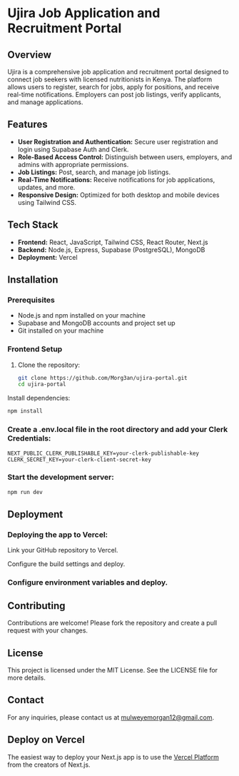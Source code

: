 # Ujira Job Application and Recruitment Portal

## Overview
Ujira is a comprehensive job application and recruitment portal designed to connect job seekers with licensed nutritionists in Kenya. The platform allows users to register, search for jobs, apply for positions, and receive real-time notifications. Employers can post job listings, verify applicants, and manage applications.

## Features
- **User Registration and Authentication:** Secure user registration and login using Supabase Auth and Clerk.
- **Role-Based Access Control:** Distinguish between users, employers, and admins with appropriate permissions.
- **Job Listings:** Post, search, and manage job listings.
- **Real-Time Notifications:** Receive notifications for job applications, updates, and more.
- **Responsive Design:** Optimized for both desktop and mobile devices using Tailwind CSS.

## Tech Stack
- **Frontend:** React, JavaScript, Tailwind CSS, React Router, Next.js
- **Backend:** Node.js, Express, Supabase (PostgreSQL), MongoDB
- **Deployment:** Vercel

## Installation

### Prerequisites
- Node.js and npm installed on your machine
- Supabase and MongoDB accounts and project set up
- Git installed on your machine

### Frontend Setup
1. Clone the repository:
   ```bash
   git clone https://github.com/Morg3an/ujira-portal.git
   cd ujira-portal
Install dependencies:

```bash
npm install
```
### Create a .env.local file in the root directory and add your Clerk Credentials:

```env
NEXT_PUBLIC_CLERK_PUBLISHABLE_KEY=your-clerk-publishable-key
CLERK_SECRET_KEY=your-clerk-client-secret-key
```
### Start the development server:

```bash
npm run dev
```

## Deployment
### Deploying the app to Vercel:

Link your GitHub repository to Vercel.

Configure the build settings and deploy.


### Configure environment variables and deploy.

## Contributing
Contributions are welcome! Please fork the repository and create a pull request with your changes.

## License
This project is licensed under the MIT License. See the LICENSE file for more details.

## Contact
For any inquiries, please contact us at mulweyemorgan12@gmail.com.


## Deploy on Vercel

The easiest way to deploy your Next.js app is to use the [Vercel Platform](https://vercel.com/new?utm_medium=default-template&filter=next.js&utm_source=create-next-app&utm_campaign=create-next-app-readme) from the creators of Next.js.


